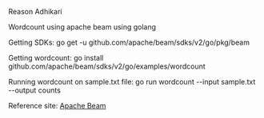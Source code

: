 Reason Adhikari

Wordcount using apache beam using golang

Getting SDKs: go get -u github.com/apache/beam/sdks/v2/go/pkg/beam

Getting wordcount: go install github.com/apache/beam/sdks/v2/go/examples/wordcount

Running wordcount on sample.txt file: go run wordcount --input sample.txt --output counts


Reference site: [Apache Beam](https://beam.apache.org/get-started/quickstart-go/ )
